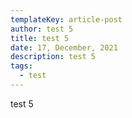 ```yaml
---
templateKey: article-post
author: test 5
title: test 5
date: 17, December, 2021
description: test 5
tags:
  - test
---
```

test 5